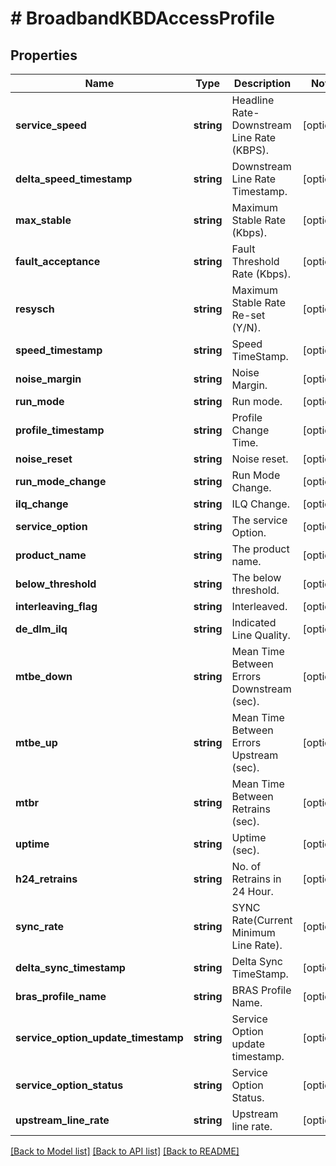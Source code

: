 # # BroadbandKBDAccessProfile

## Properties

Name | Type | Description | Notes
------------ | ------------- | ------------- | -------------
**service_speed** | **string** | Headline Rate-Downstream Line Rate (KBPS). | [optional]
**delta_speed_timestamp** | **string** | Downstream Line Rate Timestamp. | [optional]
**max_stable** | **string** | Maximum Stable Rate (Kbps). | [optional]
**fault_acceptance** | **string** | Fault Threshold Rate (Kbps). | [optional]
**resysch** | **string** | Maximum Stable Rate Re-set (Y/N). | [optional]
**speed_timestamp** | **string** | Speed TimeStamp. | [optional]
**noise_margin** | **string** | Noise Margin. | [optional]
**run_mode** | **string** | Run mode. | [optional]
**profile_timestamp** | **string** | Profile Change Time. | [optional]
**noise_reset** | **string** | Noise reset. | [optional]
**run_mode_change** | **string** | Run Mode Change. | [optional]
**ilq_change** | **string** | ILQ Change. | [optional]
**service_option** | **string** | The service Option. | [optional]
**product_name** | **string** | The product name. | [optional]
**below_threshold** | **string** | The below threshold. | [optional]
**interleaving_flag** | **string** | Interleaved. | [optional]
**de_dlm_ilq** | **string** | Indicated Line Quality. | [optional]
**mtbe_down** | **string** | Mean Time Between Errors Downstream (sec). | [optional]
**mtbe_up** | **string** | Mean Time Between Errors Upstream (sec). | [optional]
**mtbr** | **string** | Mean Time Between Retrains (sec). | [optional]
**uptime** | **string** | Uptime (sec). | [optional]
**h24_retrains** | **string** | No. of Retrains in 24 Hour. | [optional]
**sync_rate** | **string** | SYNC Rate(Current Minimum Line Rate). | [optional]
**delta_sync_timestamp** | **string** | Delta Sync TimeStamp. | [optional]
**bras_profile_name** | **string** | BRAS Profile Name. | [optional]
**service_option_update_timestamp** | **string** | Service Option update timestamp. | [optional]
**service_option_status** | **string** | Service Option Status. | [optional]
**upstream_line_rate** | **string** | Upstream line rate. | [optional]

[[Back to Model list]](../../README.md#models) [[Back to API list]](../../README.md#endpoints) [[Back to README]](../../README.md)
